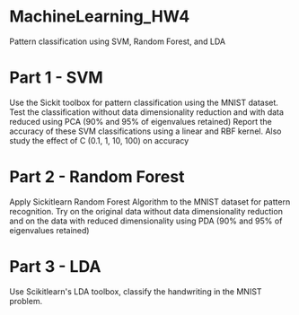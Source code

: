 # MachineLearning_HW4
Pattern classification using SVM, Random Forest, and LDA

# Part 1 - SVM
Use the Sickit toolbox for pattern classification using the MNIST dataset. Test the classification without data dimensionality reduction and with data reduced using PCA (90% and 95% of eigenvalues retained)
Report the accuracy of these SVM classifications using a linear and RBF kernel. Also study the effect of C (0.1, 1, 10, 100) on accuracy

# Part 2 - Random Forest
Apply Sickitlearn Random Forest Algorithm to the MNIST dataset for pattern recognition. Try on the original data without data dimensionality reduction and on the data with reduced dimensionality using PDA (90% and 95% of eigenvalues retained) 

# Part 3 - LDA
Use Scikitlearn's LDA toolbox, classify the handwriting in the MNIST problem. 
